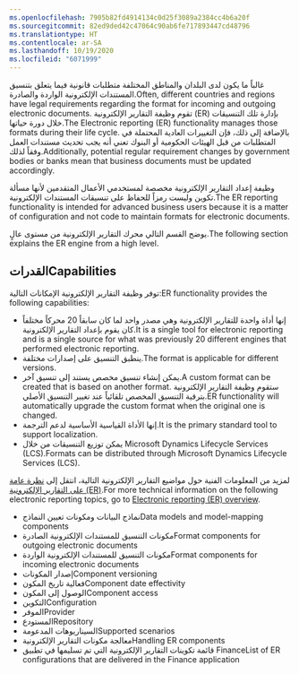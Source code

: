 ```yaml
---
ms.openlocfilehash: 7905b82fd4914134c0d25f3089a2384cc4b6a20f
ms.sourcegitcommit: 82ed9ded42c47064c90ab6fe717893447cd48796
ms.translationtype: HT
ms.contentlocale: ar-SA
ms.lasthandoff: 10/19/2020
ms.locfileid: "6071999"
---
```

<span data-ttu-id="5f342-101">غالباً ما يكون لدى البلدان والمناطق المختلفة متطلبات قانونية فيما يتعلق بتنسيق المستندات الإلكترونية الواردة والصادرة.</span><span class="sxs-lookup"><span data-stu-id="5f342-101">Often, different countries and regions have legal requirements regarding the format for incoming and outgoing electronic documents.</span></span> <span data-ttu-id="5f342-102">تقوم وظيفة التقارير الإلكترونية (ER) بإدارة تلك التنسيقات خلال دورة حياتها.</span><span class="sxs-lookup"><span data-stu-id="5f342-102">The Electronic reporting (ER) functionality manages those formats during their life cycle.</span></span> <span data-ttu-id="5f342-103">بالإضافة إلى ذلك، فإن التغييرات العادية المحتملة في المتطلبات من قبل الهيئات الحكومية أو البنوك تعني أنه يجب تحديث مستندات العمل وفقاً لذلك.</span><span class="sxs-lookup"><span data-stu-id="5f342-103">Additionally, potential regular requirement changes by government bodies or banks mean that business documents must be updated accordingly.</span></span>

<span data-ttu-id="5f342-104">وظيفة إعداد التقارير الإلكترونية مخصصة لمستخدمي الأعمال المتقدمين لأنها مسألة تكوين وليست رمزاً للحفاظ على تنسيقات المستندات الإلكترونية.</span><span class="sxs-lookup"><span data-stu-id="5f342-104">The ER reporting functionality is intended for advanced business users because it is a matter of configuration and not code to maintain formats for electronic documents.</span></span>

<span data-ttu-id="5f342-105">يوضح القسم التالي محرك التقارير الإلكترونية من مستوى عالٍ.</span><span class="sxs-lookup"><span data-stu-id="5f342-105">The following section explains the ER engine from a high level.</span></span>

## <a name="capabilities"></a><span data-ttu-id="5f342-106">القدرات</span><span class="sxs-lookup"><span data-stu-id="5f342-106">Capabilities</span></span>

<span data-ttu-id="5f342-107">توفر وظيفة التقارير الإلكترونية الإمكانات التالية:</span><span class="sxs-lookup"><span data-stu-id="5f342-107">ER functionality provides the following capabilities:</span></span>

- <span data-ttu-id="5f342-108">إنها أداة واحدة للتقارير الإلكترونية وهي مصدر واحد لما كان سابقاً 20 محركاً مختلفاً كان يقوم بإعداد التقارير الإلكترونية.</span><span class="sxs-lookup"><span data-stu-id="5f342-108">It is a single tool for electronic reporting and is a single source for what was previously 20 different engines that performed electronic reporting.</span></span>
- <span data-ttu-id="5f342-109">ينطبق التنسيق على إصدارات مختلفة.</span><span class="sxs-lookup"><span data-stu-id="5f342-109">The format is applicable for different versions.</span></span>
- <span data-ttu-id="5f342-110">يمكن إنشاء تنسيق مخصص يستند إلى تنسيق آخر.</span><span class="sxs-lookup"><span data-stu-id="5f342-110">A custom format can be created that is based on another format.</span></span> <span data-ttu-id="5f342-111">ستقوم وظيفة التقارير الإلكترونية بترقية التنسيق المخصص تلقائياً عند تغيير التنسيق الأصلي.</span><span class="sxs-lookup"><span data-stu-id="5f342-111">ER functionality will automatically upgrade the custom format when the original one is changed.</span></span>
- <span data-ttu-id="5f342-112">إنها الأداة القياسية الأساسية لدعم الترجمة.</span><span class="sxs-lookup"><span data-stu-id="5f342-112">It is the primary standard tool to support localization.</span></span>
- <span data-ttu-id="5f342-113">يمكن توزيع التنسيقات من خلال Microsoft Dynamics Lifecycle Services (LCS)‎.</span><span class="sxs-lookup"><span data-stu-id="5f342-113">Formats can be distributed through Microsoft Dynamics Lifecycle Services (LCS).</span></span>

<span data-ttu-id="5f342-114">لمزيد من المعلومات الفنية حول مواضيع التقارير الإلكترونية التالية، انتقل إلى [نظرة عامة على التقارير الإلكترونية (ER)](https://docs.microsoft.com/dynamics365/fin-ops-core/dev-itpro/analytics/general-electronic-reporting?toc=/dynamics365/commerce/toc.json/?azure-portal=true).</span><span class="sxs-lookup"><span data-stu-id="5f342-114">For more technical information on the following electronic reporting topics, go to [Electronic reporting (ER) overview](https://docs.microsoft.com/dynamics365/fin-ops-core/dev-itpro/analytics/general-electronic-reporting?toc=/dynamics365/commerce/toc.json/?azure-portal=true).</span></span>

- <span data-ttu-id="5f342-115">نماذج البيانات ومكونات تعيين النماذج</span><span class="sxs-lookup"><span data-stu-id="5f342-115">Data models and model-mapping components</span></span>
- <span data-ttu-id="5f342-116">مكونات التنسيق للمستندات الإلكترونية الصادرة</span><span class="sxs-lookup"><span data-stu-id="5f342-116">Format components for outgoing electronic documents</span></span>
- <span data-ttu-id="5f342-117">مكونات التنسيق للمستندات الإلكترونية الواردة</span><span class="sxs-lookup"><span data-stu-id="5f342-117">Format components for incoming electronic documents</span></span>
- <span data-ttu-id="5f342-118">إصدار المكونات</span><span class="sxs-lookup"><span data-stu-id="5f342-118">Component versioning</span></span>
- <span data-ttu-id="5f342-119">فعالية تاريخ المكون</span><span class="sxs-lookup"><span data-stu-id="5f342-119">Component date effectivity</span></span>
- <span data-ttu-id="5f342-120">الوصول إلى المكون</span><span class="sxs-lookup"><span data-stu-id="5f342-120">Component access</span></span>
- <span data-ttu-id="5f342-121">التكوين</span><span class="sxs-lookup"><span data-stu-id="5f342-121">Configuration</span></span>
- <span data-ttu-id="5f342-122">الموفر</span><span class="sxs-lookup"><span data-stu-id="5f342-122">Provider</span></span>
- <span data-ttu-id="5f342-123">المستودع</span><span class="sxs-lookup"><span data-stu-id="5f342-123">Repository</span></span>
- <span data-ttu-id="5f342-124">السيناريوهات المدعومة</span><span class="sxs-lookup"><span data-stu-id="5f342-124">Supported scenarios</span></span>
- <span data-ttu-id="5f342-125">معالجة مكونات التقارير الإلكترونية</span><span class="sxs-lookup"><span data-stu-id="5f342-125">Handling ER components</span></span>
- <span data-ttu-id="5f342-126">قائمة تكوينات التقارير الإلكترونية التي تم تسليمها في تطبيق Finance</span><span class="sxs-lookup"><span data-stu-id="5f342-126">List of ER configurations that are delivered in the Finance application</span></span>